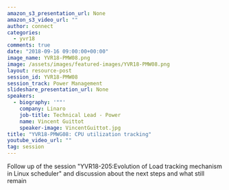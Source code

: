 ```yaml
---
amazon_s3_presentation_url: None
amazon_s3_video_url: ""
author: connect
categories:
  - yvr18
comments: true
date: "2018-09-16 09:00:00+00:00"
image_name: YVR18-PMW08.png
image: /assets/images/featured-images/YVR18-PMW08.png
layout: resource-post
session_id: YVR18-PMW08
session_track: Power Management
slideshare_presentation_url: None
speakers:
  - biography: '""'
    company: Linaro
    job-title: Technical Lead - Power
    name: Vincent Guittot
    speaker-image: VincentGuittot.jpg
title: "YVR18-PMWG08: CPU utilization tracking"
youtube_video_url: ""
tag: session
---
```


Follow up of the session "YVR18-205:Evolution of Load tracking mechanism in Linux scheduler" and discussion about the next steps and what still remain

